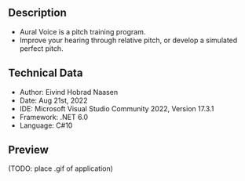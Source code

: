 ## Description
- Aural Voice is a pitch training program.
- Improve your hearing through relative pitch, or develop a simulated perfect pitch.

## Technical Data
- Author: Eivind Hobrad Naasen
- Date: Aug 21st, 2022
- IDE: Microsoft Visual Studio Community 2022, Version 17.3.1
- Framework: .NET 6.0
- Language: C#10

## Preview
(TODO: place .gif of application)
